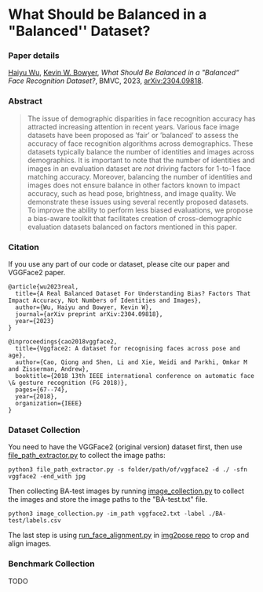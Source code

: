 # What Should be Balanced in a "Balanced'' Dataset?
### Paper details

[Haiyu Wu](https://haiyuwu.netlify.app/), [Kevin W. Bowyer](https://www3.nd.edu/~kwb/), *What Should Be Balanced in a "Balanced“ Face Recognition Dataset?*, BMVC, 2023, [arXiv:2304.09818](https://arxiv.org/abs/2304.09818).

### Abstract
> The issue of demographic disparities in face recognition accuracy has attracted increasing attention in recent years. Various face image datasets have been proposed as ’fair’ or ’balanced’ to assess the accuracy of face recognition algorithms across demographics. These datasets typically balance the number of identities and images across
> demographics. It is important to note that the number of identities and images in an evaluation dataset are *not* driving factors for 1-to-1 face matching accuracy. Moreover, balancing the number of identities and images does not ensure balance in other factors known to impact accuracy, such as head pose, brightness, and image quality. We demonstrate these issues using several recently proposed datasets. To improve the ability to perform less biased evaluations, we propose a bias-aware toolkit that facilitates creation of cross-demographic evaluation datasets balanced on factors mentioned in this paper.

### Citation
If you use any part of our code or dataset, please cite our paper and VGGFace2 paper.
```
@article{wu2023real,
  title={A Real Balanced Dataset For Understanding Bias? Factors That Impact Accuracy, Not Numbers of Identities and Images},
  author={Wu, Haiyu and Bowyer, Kevin W},
  journal={arXiv preprint arXiv:2304.09818},
  year={2023}
}

@inproceedings{cao2018vggface2,
  title={Vggface2: A dataset for recognising faces across pose and age},
  author={Cao, Qiong and Shen, Li and Xie, Weidi and Parkhi, Omkar M and Zisserman, Andrew},
  booktitle={2018 13th IEEE international conference on automatic face \& gesture recognition (FG 2018)},
  pages={67--74},
  year={2018},
  organization={IEEE}
}
```
### Dataset Collection

You need to have the VGGFace2 (original version) dataset first, then use [file_path_extractor.py](https://github.com/HaiyuWu/LogicalConsistency/blob/main/file_path_extractor.py) to collect the image paths:

```
python3 file_path_extractor.py -s folder/path/of/vggface2 -d ./ -sfn vggface2 -end_with jpg
```

Then collecting BA-test images by running [image_collection.py](https://github.com/HaiyuWu/BA-test-dataset/blob/main/image_collection.py) to collect the images and store the image paths to the "BA-test.txt" file.

```
python3 image_collection.py -im_path vggface2.txt -label ./BA-test/labels.csv
```

The last step is using [run_face_alignment.py](https://github.com/vitoralbiero/img2pose#align-faces) in [img2pose repo](https://github.com/vitoralbiero/img2pose) to crop and align images.

### Benchmark Collection

TODO